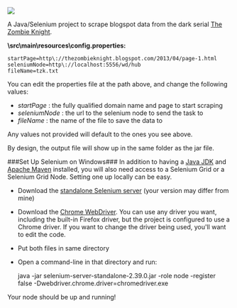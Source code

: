![](https://raw.github.com/scottoffen/selenium-tzk/master/tzk.jpg)

A Java/Selenium project to scrape blogspot data from the dark serial [The Zombie Knight](http://thezombieknight.blogspot.com).

**\src\main\resources\config.properties:**


    startPage=http\://thezombieknight.blogspot.com/2013/04/page-1.html
    seleniumNode=http\://localhost:5556/wd/hub
    fileName=tzk.txt

You can edit the properties file at the path above, and change the following values:

- *startPage* : the fully qualified domain name and page to start scraping
- *seleniumNode* : the url to the selenium node to send the task to
- *fileName* : the name of the file to save the data to

Any values not provided will default to the ones you see above.

By design, the output file will show up in the same folder as the jar file.


###Set Up Selenium on Windows###
In addition to having a [Java JDK](http://www.oracle.com/technetwork/java/javase/downloads/index.html) and [Apache Maven](http://maven.apache.org/download.cgi) installed, you will also need access to a Selenium Grid or a Selenium Grid Node.  Setting one up locally can be easy.

- Download the [standalone Selenium server](http://docs.seleniumhq.org/download/) (your version may differ from mine)
- Download the [Chrome WebDriver](https://sites.google.com/a/chromium.org/chromedriver/).  You can use any driver you want, including the built-in Firefox driver, but the project is configured to use a Chrome driver. If you want to change the driver being used, you'll want to edit the code.
- Put both files in same directory
- Open a command-line in that directory and run:

    java -jar selenium-server-standalone-2.39.0.jar -role node -register false -Dwebdriver.chrome.driver=chromedriver.exe

Your node should be up and running!
